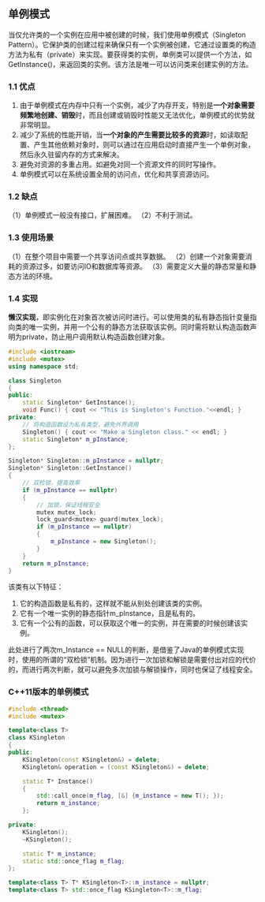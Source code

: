 ## 单例模式

当仅允许类的一个实例在应用中被创建的时候，我们使用单例模式（Singleton Pattern）。它保护类的创建过程来确保只有一个实例被创建，它通过设置类的构造方法为私有（private）来实现。要获得类的实例，单例类可以提供一个方法，如GetInstance()，来返回类的实例。该方法是唯一可以访问类来创建实例的方法。

### 1.1 优点

1. 由于单例模式在内存中只有一个实例，减少了内存开支，特别是**一个对象需要频繁地创建、销毁**时，而且创建或销毁时性能又无法优化，单例模式的优势就非常明显。
2. 减少了系统的性能开销，当**一个对象的产生需要比较多的资源**时，如读取配置、产生其他依赖对象时，则可以通过在应用启动时直接产生一个单例对象，然后永久驻留内存的方式来解决。
3. 避免对资源的多重占用。如避免对同一个资源文件的同时写操作。
4. 单例模式可以在系统设置全局的访问点，优化和共享资源访问。

### 1.2 缺点

（1）单例模式一般没有接口，扩展困难。
（2）不利于测试。

### 1.3 使用场景

（1）在整个项目中需要一个共享访问点或共享数据。
（2）创建一个对象需要消耗的资源过多，如要访问IO和数据库等资源。
（3）需要定义大量的静态常量和静态方法的环境。

### 1.4 实现

**懒汉实现**，即实例化在对象首次被访问时进行。可以使用类的私有静态指针变量指向类的唯一实例，并用一个公有的静态方法获取该实例。同时需将默认构造函数声明为private，防止用户调用默认构造函数创建对象。

```c++
#include <iostream>
#include <mutex>
using namespace std;

class Singleton
{
public:
	static Singleton* GetInstance();
	void Func() { cout << "This is Singleton's Function."<<endl; }
private:
    // 将构造函数设为私有类型，避免外界调用
	Singleton() { cout << "Make a Singleton class." << endl; }
	static Singleton* m_pInstance;
};

Singleton* Singleton::m_pInstance = nullptr;
Singleton* Singleton::GetInstance()
{
	// 双检锁，提高效率
	if (m_pInstance == nullptr)
	{
        // 加锁，保证线程安全
		mutex mutex_lock;
		lock_guard<mutex> guard(mutex_lock);
		if (m_pInstance == nullptr)
		{
			m_pInstance = new Singleton();
		}
	}
	return m_pInstance;
}
```

该类有以下特征：

1. 它的构造函数是私有的，这样就不能从别处创建该类的实例。
2. 它有一个唯一实例的静态指针m_pInstance，且是私有的。
3. 它有一个公有的函数，可以获取这个唯一的实例，并在需要的时候创建该实例。

此处进行了两次m_Instance == NULL的判断，是借鉴了Java的单例模式实现时，使用的所谓的“双检锁”机制。因为进行一次加锁和解锁是需要付出对应的代价的，而进行两次判断，就可以避免多次加锁与解锁操作，同时也保证了线程安全。



### C++11版本的单例模式

```C++
#include <thread>
#include <mutex>

template<class T>
class KSingleton
{
public:
	KSingleton(const KSingleton&) = delete;
	KSingleton& operation = (const KSingleton&) = delete;

	static T* Instance()
	{
		std::call_once(m_flag, [&] {m_instance = new T(); });
		return m_instance;
	};

private:
	KSingleton();
	~KSingleton();

	static T* m_instance;
	static std::once_flag m_flag;
};

template<class T> T* KSingleton<T>::m_instance = nullptr;
template<class T> std::once_flag KSingleton<T>::m_flag;
```

